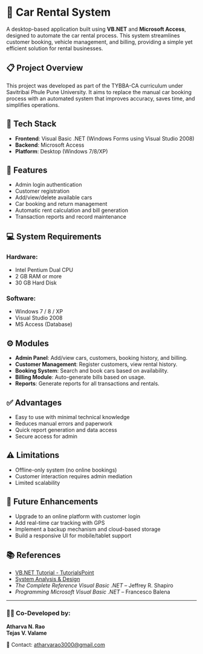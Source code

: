 # 🚗 Car Rental System

A desktop-based application built using **VB.NET** and **Microsoft Access**, designed to automate the car rental process. This system streamlines customer booking, vehicle management, and billing, providing a simple yet efficient solution for rental businesses.

## 📋 Project Overview

This project was developed as part of the TYBBA-CA curriculum under Savitribai Phule Pune University. It aims to replace the manual car booking process with an automated system that improves accuracy, saves time, and simplifies operations.

## 🧰 Tech Stack

- **Frontend**: Visual Basic .NET (Windows Forms using Visual Studio 2008)
- **Backend**: Microsoft Access
- **Platform**: Desktop (Windows 7/8/XP)

## 🔧 Features

- Admin login authentication
- Customer registration
- Add/view/delete available cars
- Car booking and return management
- Automatic rent calculation and bill generation
- Transaction reports and record maintenance

## 💻 System Requirements

### Hardware:
- Intel Pentium Dual CPU
- 2 GB RAM or more
- 30 GB Hard Disk

### Software:
- Windows 7 / 8 / XP
- Visual Studio 2008
- MS Access (Database)

## ⚙️ Modules

- **Admin Panel**: Add/view cars, customers, booking history, and billing.
- **Customer Management**: Register customers, view rental history.
- **Booking System**: Search and book cars based on availability.
- **Billing Module**: Auto-generate bills based on usage.
- **Reports**: Generate reports for all transactions and rentals.

## ✅ Advantages

- Easy to use with minimal technical knowledge
- Reduces manual errors and paperwork
- Quick report generation and data access
- Secure access for admin

## ⚠️ Limitations

- Offline-only system (no online bookings)
- Customer interaction requires admin mediation
- Limited scalability

## 🔮 Future Enhancements

- Upgrade to an online platform with customer login
- Add real-time car tracking with GPS
- Implement a backup mechanism and cloud-based storage
- Build a responsive UI for mobile/tablet support

## 📚 References

- [VB.NET Tutorial - TutorialsPoint](https://www.tutorialspoint.com/vb.net/index.htm)
- [System Analysis & Design](https://www.tutorialspoint.com/system_analysis_and_design/index.htm)
- *The Complete Reference Visual Basic .NET* – Jeffrey R. Shapiro  
- *Programming Microsoft Visual Basic .NET* – Francesco Balena

---

### 👨‍💻 Co-Developed by:
**Atharva N. Rao**  
**Tejas V. Valame**

📩 Contact: [atharvarao3000@gmail.com](mailto:atharvarao3000@gmail.com)

